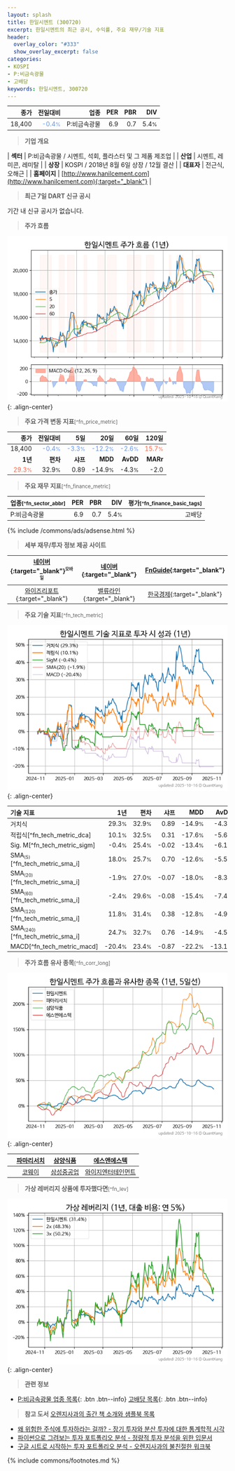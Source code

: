 ```yaml
---
layout: splash
title: 한일시멘트 (300720)
excerpt: 한일시멘트의 최근 공시, 수익률, 주요 재무/기술 지표
header:
  overlay_color: "#333"
  show_overlay_excerpt: false
categories:
- KOSPI
- P:비금속광물
- 고배당
keywords: 한일시멘트, 300720
---
```


| **종가** | **전일대비** | **업종** | **PER** | **PBR** | **DIV** |
| -------: | -----------: | -------: | ------: | ------: | ------: |
| 18,400 | <span style="color: cornflowerblue">-0.4<small>%</small></span> | P:비금속광물 | 6.9 | 0.7 | 5.4<small>%</small> |

<!-- more -->


> **기업 개요**<a id="company"></a>

| <span style="white-space:nowrap;">**섹터**</span> | P:비금속광물 / 시멘트, 석회, 플라스터 및 그 제품 제조업 |
| <span style="white-space:nowrap;">**산업**</span> | 시멘트, 레미콘, 레미탈 |
| <span style="white-space:nowrap;">**상장**</span> | KOSPI / 2018년 8월 6일 상장 / 12월 결산 |
| <span style="white-space:nowrap;">**대표자**</span> | 전근식, 오해근 |
| <span style="white-space:nowrap;">**홈페이지**</span> | [http://www.hanilcement.com](http://www.hanilcement.com){:target="_blank"} |


> **최근 7일 DART 신규 공시**<a id="dart"></a>

기간 내 신규 공시가 없습니다.


> **주가 흐름**<a id="price"></a>

![300720](/stock/images/300720.png){: .align-center}


> **주요 가격 변동 지표**<small>[^fn_price_metric]</small>

| **종가** | **전일대비** | **5일** | **20일** | **60일** | **120일** |
| -------: | -----------: | ------: | -------: | -------: | --------: |
| 18,400 | <span style="color: cornflowerblue">-0.4<small>%</small></span> | <span style="color: cornflowerblue">-3.3<small>%</small></span> | <span style="color: cornflowerblue">-12.2<small>%</small></span> | <span style="color: cornflowerblue">-2.6<small>%</small></span> | <span style="color: tomato">15.7<small>%</small></span> |
| **1년** | **편차** | **샤프** | **MDD** | **AvDD** | **MARr** |
| <span style="color: tomato">29.3<small>%</small></span> | 32.9<small>%</small> | 0.89 | -14.9<small>%</small> | -4.3<small>%</small> | -2.0 |


> **주요 재무 지표**<small>[^fn_finance_metric]</small>

| **업종**<small>[^fn_sector_abbr]</small> | **PER** | **PBR** | **DIV** | **평가**<small>[^fn_finance_basic_tags]</small> |
| :--------------------------------------- | ------: | ------: | ------: | ----------------------------------------------: |
| P:비금속광물 | 6.9 | 0.7 | 5.4<small>%</small> | 고배당 |



{% include /commons/ads/adsense.html %}

> **세부 재무/투자 정보 제공 사이트**

| [네이버](https://m.stock.naver.com/domestic/stock/300720/finance/summary){:target="_blank"}<sup><small>모바일</small></sup> | [네이버](https://finance.naver.com/item/coinfo.naver?code=300720){:target="_blank"} | [FnGuide](https://comp.fnguide.com/SVO2/ASP/SVD_Invest.asp?gicode=A300720&MenuYn=Y){:target="_blank"} |
| :---: | :---: | :---: |
| [와이즈리포트](https://comp.wisereport.co.kr/company/c1040001.aspx?cmp_cd=300720){:target="_blank"} | [밸류라인](https://www.valueline.co.kr/finance/summary/300720){:target="_blank"} | [한국경제](https://markets.hankyung.com/stock/300720/financial-summary){:target="_blank"} |


> **주요 기술 지표**<small>[^fn_tech_metric]</small>


![300720](/stock/images/300720_tech.png){: .align-center}

| **기술 지표** | **1년** | **편차** | **샤프** | **MDD** | **AvDD** |
| :------------ | ------: | -----------: | -------: | ------: | -------: |
| 거치식 | 29.3<small>%</small> | 32.9<small>%</small> | 0.89 | -14.9<small>%</small> | -4.3<small>%</small> |
| 적립식[^fn_tech_metric_dca] | 10.1<small>%</small> | 32.5<small>%</small> | 0.31 | -17.6<small>%</small> | -5.6<small>%</small> |
| Sig. M[^fn_tech_metric_sigm] | -0.4<small>%</small> | 25.4<small>%</small> | -0.02 | -13.4<small>%</small> | -6.1<small>%</small> |
| SMA<small><sub>(5)</sub></small>[^fn_tech_metric_sma_i] | 18.0<small>%</small> | 25.7<small>%</small> | 0.70 | -12.6<small>%</small> | -5.5<small>%</small> |
| SMA<small><sub>(20)</sub></small>[^fn_tech_metric_sma_i] | -1.9<small>%</small> | 27.0<small>%</small> | -0.07 | -18.0<small>%</small> | -8.3<small>%</small> |
| SMA<small><sub>(60)</sub></small>[^fn_tech_metric_sma_i] | -2.4<small>%</small> | 29.6<small>%</small> | -0.08 | -15.4<small>%</small> | -7.4<small>%</small> |
| SMA<small><sub>(120)</sub></small>[^fn_tech_metric_sma_i] | 11.8<small>%</small> | 31.4<small>%</small> | 0.38 | -12.8<small>%</small> | -4.9<small>%</small> |
| SMA<small><sub>(240)</sub></small>[^fn_tech_metric_sma_i] | 24.7<small>%</small> | 32.7<small>%</small> | 0.76 | -14.9<small>%</small> | -4.5<small>%</small> |
| MACD[^fn_tech_metric_macd] | -20.4<small>%</small> | 23.4<small>%</small> | -0.87 | -22.2<small>%</small> | -13.1<small>%</small> |


> **주가 흐름 유사 종목**<a id="corr"></a><small>[^fn_corr_long]</small>

![300720](/stock/images/300720_corr.png){: .align-center}

|       | [파마리서치](/214450/) | [삼양식품](/003230/) | [에스앤에스텍](/101490/) |
| :---: | :------------------------------------: | :------------------------------------: | :------------------------------------: |
|       | [코웨이](/021240/) | [삼성중공업](/010140/) | [와이지엔터테인먼트](/122870/) |


> **가상 레버리지 상품에 투자했다면**<a id="2x"></a><small>[^fn_lev]</small>

![300720](/stock/images/300720_2x.png){: .align-center}


> **관련 정보**

- [P:비금속광물 업종 목록](/stats/sector/kospi_업종_비금속광물_종목/){: .btn .btn--info} [고배당 목록](/fn/fn_high_div/){: .btn .btn--info}

> **참고 도서** [오렌지사과의 출간 책 소개와 샘플북 목록](https://kongdori.tistory.com/691)

- [왜 위험한 주식에 투자하라는 걸까? - 장기 투자와 분산 투자에 대한 통계학적 시각](https://kongdori.tistory.com/421)
- [파이썬으로 그려보는 투자 포트폴리오 분석  - 정량적 투자 분석을 위한 입문서](https://kongdori.tistory.com/643)
- [구글 시트로 시작하는 투자 포트폴리오 분석 - 오렌지사과의 불친절한 워크북](https://kongdori.tistory.com/449)


{% include commons/footnotes.md %}